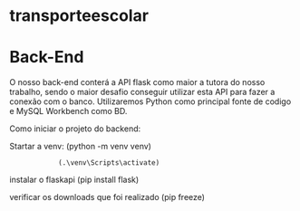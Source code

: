 # transporteescolar
# Back-End

O nosso back-end conterá a API flask como maior a tutora do nosso trabalho, 
sendo o maior desafio conseguir utilizar esta API para fazer a conexão com o banco.
Utilizaremos Python como principal fonte de codigo e MySQL Workbench como BD.

Como iniciar o projeto do backend:

Startar a venv: (python -m venv venv)
                
                (.\venv\Scripts\activate)

instalar o flaskapi (pip install flask)

verificar os downloads que foi realizado (pip freeze)

